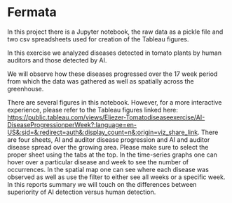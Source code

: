 # Fermata
 
In this project there is a Jupyter notebook, the raw data as a pickle file and two csv spreadsheets used for creation of the Tableau figures.

In this exercise we analyzed diseases detected in tomato plants by human auditors and those detected by AI.

We will observe how these diseases progressed over the 17 week period from which the data was gathered as well as spatially across the greenhouse.

There are several figures in this notebook. However, for a more interactive experience, please refer to the Tableau figures linked here: https://public.tableau.com/views/Eliezer-Tomatodiseaseexercise/AI-DiseaseProgressionperWeek?:language=en-US&:sid=&:redirect=auth&:display_count=n&:origin=viz_share_link. There are four sheets, AI and auditor disease progression and AI and auditor disease spread over the growing area. Please make sure to select the proper sheet using the tabs at the top.
In the time-series graphs one can hover over a particular disease and week to see the number of occurrences. In the spatial map one can see where each disease was observed as well as use the filter to either see all weeks or a specific week.
In this reports summary we will touch on the differences between superiority of AI detection versus human detection.
